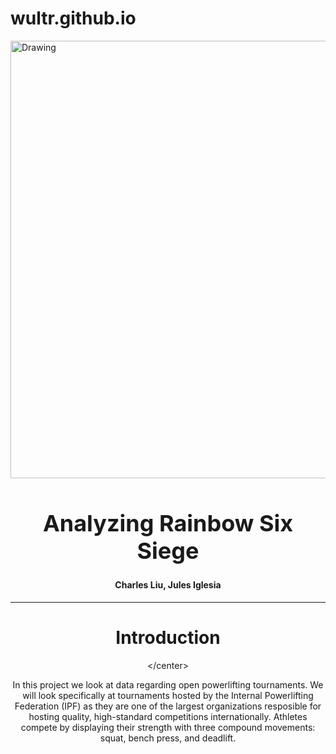 # wultr.github.io
<body>
  <div tabindex="-1" id="notebook" class="border-box-sizing">
    <div class="container" id="notebook-container">

<div class="cell border-box-sizing text_cell rendered"><div class="prompt input_prompt">
</div>
<div class="inner_cell">
<div class="text_cell_render border-box-sizing rendered_html">
<p><img src="https://cdn3.dualshockers.com/wp-content/uploads/2015/11/Tom-Clancys-Rainbow-Six-Siege.jpg" alt="Drawing" style="width: 700px;"/></p>
<p><center></p>
<p><h1 style="font-size:36px;">Analyzing Rainbow Six Siege</h1></p>
<p><h4>
Charles Liu, Jules Iglesia</h4></p>
<p><hr></p>
<p><h1>Introduction</h1>
&lt;/center&gt;</p>
<body><p>

In this project we look at data regarding open powerlifting tournaments. We will look specifically at tournaments hosted by the Internal Powerlifting Federation (IPF) as they are one of the largest organizations resposible for hosting quality, high-standard competitions internationally. Athletes compete by displaying their strength with three compound movements: squat, bench press, and deadlift. 
